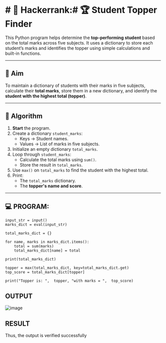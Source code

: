 # # 🔢 Hackerrank:# 🏆 Student Topper Finder

This Python program helps determine the **top-performing student** based on the total marks across five subjects. It uses a dictionary to store each student’s marks and identifies the topper using simple calculations and built-in functions.

---

## 🎯 Aim

To maintain a dictionary of students with their marks in five subjects, calculate their **total marks**, store them in a new dictionary, and identify the **student with the highest total (topper)**.

---

## 🧠 Algorithm

1. **Start** the program.
2. Create a dictionary `student_marks`:
   - Keys → Student names.
   - Values → List of marks in five subjects.
3. Initialize an empty dictionary `total_marks`.
4. Loop through `student_marks`:
   - Calculate the total marks using `sum()`.
   - Store the result in `total_marks`.
5. Use `max()` on `total_marks` to find the student with the highest total.
6. Print:
   - The `total_marks` dictionary.
   - The **topper's name and score**.

---

## 💻 PROGRAM:
```
input_str = input()
marks_dict = eval(input_str)

total_marks_dict = {}

for name, marks in marks_dict.items():
    total = sum(marks)
    total_marks_dict[name] = total

print(total_marks_dict)

topper = max(total_marks_dict, key=total_marks_dict.get)
top_score = total_marks_dict[topper]

print("Topper is: ",  topper, "with marks = ",  top_score)
```

## OUTPUT
![image](https://github.com/user-attachments/assets/af4ce0c0-de73-49be-93d3-c40fdd2b67ed)

## RESULT

Thus, the output is verified successfully

